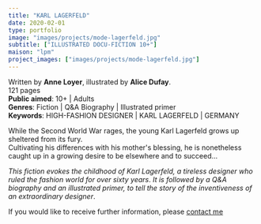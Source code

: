 ```yaml
---
title: "KARL LAGERFELD"
date: 2020-02-01
type: portfolio
image: "images/projects/mode-lagerfeld.jpg"
subtitle: ["ILLUSTRATED DOCU-FICTION 10+"]
maison: "lpm"
project_images: ["images/projects/mode-lagerfeld.jpg"]
---
```


Written by **Anne Loyer**, illustrated by **Alice Dufay**.   
121 pages   
**Public aimed**: 10+ | Adults   
**Genres**: Fiction | Q&A Biography | Illustrated primer   
**Keywords**: HIGH-FASHION DESIGNER | KARL LAGERFELD | GERMANY   


While the Second World War rages, the young Karl Lagerfeld grows up sheltered from its fury.   
Cultivating his differences with his mother's blessing, he is nonetheless caught up in a growing desire to be elsewhere and to succeed...


*This fiction evokes the childhood of Karl Lagerfeld, a tireless designer who ruled the fashion world for over sixty years*.
*It is followed by a Q&A biography and an illustrated primer, to tell the story of the inventiveness of an extraordinary designer*.





If you would like to receive further information, please [contact me](mailto:melanie.guillaumin.edition@gmail.com)
